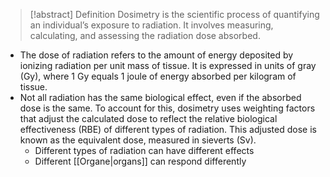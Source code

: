 > [!abstract] Definition
>  Dosimetry is the scientific process of quantifying an individual’s exposure to radiation. It involves measuring, calculating, and assessing the radiation dose absorbed.

- The dose of radiation refers to the amount of energy deposited by ionizing radiation per unit mass of tissue. It is expressed in units of gray (Gy), where 1 Gy equals 1 joule of energy absorbed per kilogram of tissue.
- Not all radiation has the same biological effect, even if the absorbed dose is the same. To account for this, dosimetry uses weighting factors that adjust the calculated dose to reflect the relative biological effectiveness (RBE) of different types of radiation. This adjusted dose is known as the equivalent dose, measured in sieverts (Sv).
	- Different types of radiation can have different effects
	- Different [[Organe|organs]] can respond differently
